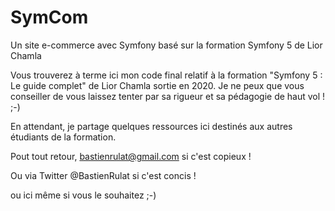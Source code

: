# SymCom
Un site e-commerce avec Symfony basé sur la formation Symfony 5 de Lior Chamla

Vous trouverez à terme ici mon code final relatif à la formation "Symfony 5 : Le guide complet" de Lior Chamla sortie en 2020.
Je ne peux que vous conseiller de vous laissez tenter par sa rigueur et sa pédagogie de haut vol ! ;-)

En attendant, je partage quelques ressources ici destinés aux autres étudiants de la formation.

Pout tout retour, bastienrulat@gmail.com si c'est copieux !

Ou via Twitter @BastienRulat si c'est concis !

ou ici même si vous le souhaitez ;-)
